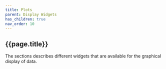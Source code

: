 ```yaml
---
title: Plots
parent: Display Widgets
has_children: true
nav_order: 10
---
```


## {{page.title}}

The sections describes different widgets
that are available for the graphical display of data.
